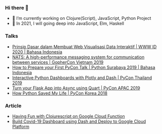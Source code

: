 ### Hi there 👋

- 🔭 I’m currently working on Clojure(Script), JavaScript, Python Project
- 📖 In 2021, I will going deep into JavaScript, Elm, Haskell


### Talks



- [Prinsip Dasar dalam Membuat Web Visualisasi Data Interaktif | WWW ID 2020 | Bahasa Indonesia](https://www.youtube.com/watch?v=OPX2l1P96nE)
- [NATS: A high-performance messaging system for communication between services | GopherCon Vietnam 2019](https://www.youtube.com/watch?v=y0iZI-z0x8o)
- [How to Prepare your First PyCon Talk | Python Surabaya 2019 | Bahasa Indonesia](https://www.youtube.com/watch?v=-NUMSHhdviE)
- [Interactive Python Dashboards with Plotly and Dash | PyCon Thailand 2019](https://www.youtube.com/watch?v=Jhp5RPTHStQ)
- [Turn your Flask App into Async using Quart | PyCon APAC 2019](https://www.youtube.com/watch?v=WXSn6SsmELE)
- [How Python Saved My Life | PyCon Korea 2018](https://www.youtube.com/watch?v=VZjzHjYSnfE)


### Article
- [Having Fun with Clojurescript on Google Cloud Function](https://medium.com/zero-one-group/having-fun-with-clojurescript-on-google-cloud-function-8434d5f94d25)
- [Build Covid-19 Dashboard using Dash and Deploy to Google Cloud Platform](https://dev.to/rubiagatra/build-covid-19-dashboard-using-dash-and-deploy-to-google-cloud-platform-1ogm)

